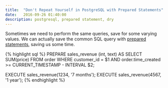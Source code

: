 ```yaml
---
title:  "Don't Repeat Yourself in PostgreSQL with Prepared Statements"
date:   2016-09-26 01:40:00
description: postgresql, prepared statement, dry
---
```


Sometimes we need to perform the same queries, save for some varying values.
We can actually save the common SQL query with [prepared statements](https://www.postgresql.org/docs/9.3/static/sql-prepare.html), saving us some time.

{% highlight sql %}
PREPARE sales_revenue (int, text) AS
    SELECT SUM(price) FROM order WHERE customer_id = $1 AND order.time_created >= CURRENT_TIMESTAMP - INTERVAL $2;

EXECUTE sales_revenue(1234, '7 months');
EXECUTE sales_revenue(4567, '1 year');
{% endhighlight %}
